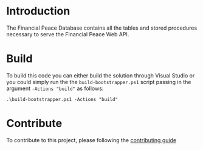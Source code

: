 # Introduction 
The Financial Peace Database contains all the tables and stored procedures necessary to serve the Financial Peace Web API.

# Build
To build this code you can either build the solution through Visual Studio or you could simply run the the `build-bootstrapper.ps1` script passing in the argument `-Actions "build"` as follows:

`.\build-bootstrapper.ps1 -Actions "build"`

# Contribute
To contribute to this project, please following the [contributing guide](CONTRIBUTING.md)